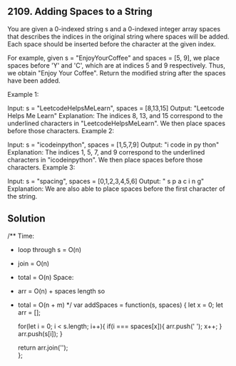 ## 2109. Adding Spaces to a String

You are given a 0-indexed string s and a 0-indexed integer array spaces that describes the indices in the original string where spaces will be added. Each space should be inserted before the character at the given index.

For example, given s = "EnjoyYourCoffee" and spaces = [5, 9], we place spaces before 'Y' and 'C', which are at indices 5 and 9 respectively. Thus, we obtain "Enjoy Your Coffee".
Return the modified string after the spaces have been added.

 

Example 1:

Input: s = "LeetcodeHelpsMeLearn", spaces = [8,13,15]
Output: "Leetcode Helps Me Learn"
Explanation: 
The indices 8, 13, and 15 correspond to the underlined characters in "LeetcodeHelpsMeLearn".
We then place spaces before those characters.
Example 2:

Input: s = "icodeinpython", spaces = [1,5,7,9]
Output: "i code in py thon"
Explanation:
The indices 1, 5, 7, and 9 correspond to the underlined characters in "icodeinpython".
We then place spaces before those characters.
Example 3:

Input: s = "spacing", spaces = [0,1,2,3,4,5,6]
Output: " s p a c i n g"
Explanation:
We are also able to place spaces before the first character of the string.

## Solution ##

/**
 Time:
 - loop through s = O(n)
 - join = O(n)
 - total = O(n)
 Space:
 - arr = O(n) + spaces length so
 - total = O(n + m)
 */
var addSpaces = function(s, spaces) {
    let x = 0;
    let arr = [];

    for(let i = 0; i < s.length; i++){
        if(i === spaces[x]){
            arr.push(' ');
            x++;
        }
        arr.push(s[i]);
    }

    return arr.join('');    
};